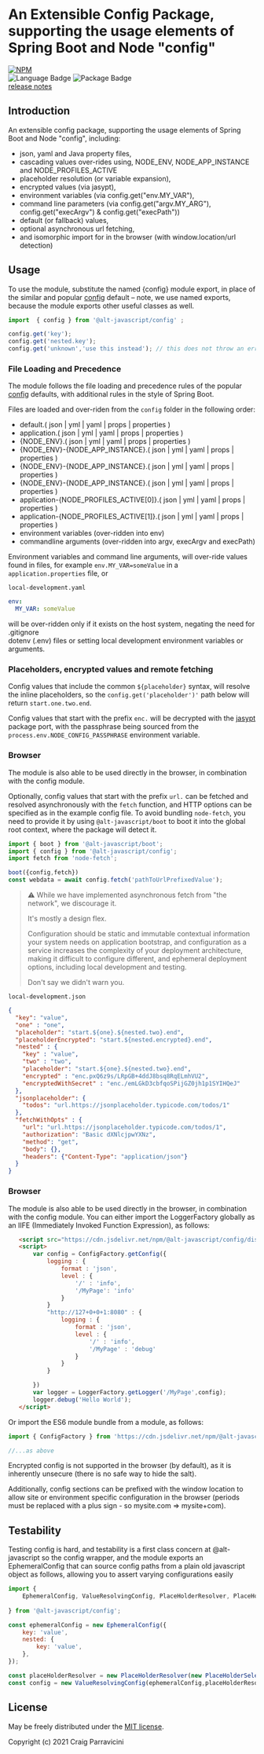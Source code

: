 An Extensible Config Package, supporting the usage elements of Spring Boot and Node "config"
=====================================

[![NPM](https://nodei.co/npm/@alt-javascript/config.svg?downloads=true&downloadRank=true)](https://nodei.co/npm/@alt-javascript/config/)
<br/>
![Language Badge](https://img.shields.io/github/languages/top/@alt-javascript/config)
![Package Badge](https://img.shields.io/npm/v/@alt-javascript/config) <br/>
[release notes](https://github.com/@alt-javascript/config/blob/main/History.md)

<a name="intro">Introduction</a>
--------------------------------
An extensible config package, supporting the usage elements of Spring Boot and Node "config", including:
- json, yaml and Java property files,
- cascading values over-rides using, NODE_ENV, NODE_APP_INSTANCE and NODE_PROFILES_ACTIVE
- placeholder resolution (or variable expansion),
- encrypted values (via jasypt),
- environment variables (via config.get("env.MY_VAR"),
- command line parameters (via config.get("argv.MY_ARG"), config.get("execArgv") & config.get("execPath"))
- default (or fallback) values, 
- optional asynchronous url fetching,
- and isomorphic import for in the browser (with window.location/url detection)

<a name="usage">Usage</a>
-------------------------

To use the module, substitute the named {config} module export, in place of the similar and popular 
[config](https://www.npmjs.com/package/config) default &ndash; note, we use named exports, because the module
exports other useful classes as well.

```javascript
import  { config } from '@alt-javascript/config' ;

config.get('key');
config.get('nested.key');
config.get('unknown','use this instead'); // this does not throw an error
```

### File Loading and Precedence

The module follows the file loading and precedence rules of the popular
[config](https://www.npmjs.com/package/config) defaults, with additional rules in the style of Spring Boot.

Files are loaded and over-riden from the `config` folder in the following order:
- default.( json | yml | yaml | props | properties )
- application.( json | yml | yaml | props | properties )
- {NODE_ENV}.( json | yml | yaml | props | properties )
- {NODE_ENV}-{NODE_APP_INSTANCE}.( json | yml | yaml | props | properties )
- {NODE_ENV}-{NODE_APP_INSTANCE}.( json | yml | yaml | props | properties )
- {NODE_ENV}-{NODE_APP_INSTANCE}.( json | yml | yaml | props | properties )
- application-{NODE_PROFILES_ACTIVE[0]}.( json | yml | yaml | props | properties )
- application-{NODE_PROFILES_ACTIVE[1]}.( json | yml | yaml | props | properties )
- environment variables (over-ridden into env)
- commandline arguments (over-ridden into argv, execArgv and execPath)


Environment variables and command line arguments, will over-ride values found in files, for example
`env.MY_VAR=someValue` in a `application.properties` file, or 

`local-development.yaml`
```yaml
env:
  MY_VAR: someValue
```

will be over-ridden only if it exists on the host system, negating the need for .gitignore  
dotenv (.env) files or setting local development environment variables or arguments.

### Placeholders, encrypted values and remote fetching

Config values that include the common `${placeholder}` syntax, will resolve the inline 
placeholders, so the `config.get('placeholder')'` path below will return `start.one.two.end`.

Config values that start with the prefix `enc.` will be decrypted with the 
[jasypt](https://www.npmjs.com/package/jasypt) package port, with the passphrase being
sourced from the `process.env.NODE_CONFIG_PASSPHRASE` environment variable.

### Browser

The module is also able to be used directly in the browser, in combination with the config module.

Optionally, config values that start with the prefix `url.` can be fetched and resolved asynchronously with the `fetch` 
function, and HTTP options can be specified as in the example config file.  To avoid bundling `node-fetch`, you need to
provide it by using `@alt-javascript/boot` to boot it into the global root context, where the package will detect it.

```javascript
import { boot } from '@alt-javascript/boot';
import { config } from '@alt-javascript/config';
import fetch from 'node-fetch';

boot({config,fetch})
const webdata = await config.fetch('pathToUrlPrefixedValue'); 
```
> :warning: While we have implemented asynchronous fetch from "the network", we discourage it.  
> 
> It's mostly a design flex.
> 
> Configuration should be static and immutable contextual information your system needs on application bootstrap, and 
> configuration as a service increases the complexity of your deployment architecture, making it difficult to configure
> different, and ephemeral deployment options, including local development and testing.
> 
> Don't say we didn't warn you.


`local-development.json`
```json
{
  "key": "value",
  "one" : "one",
  "placeholder": "start.${one}.${nested.two}.end",
  "placeholderEncrypted": "start.${nested.encrypted}.end",
  "nested" : {
    "key" : "value",
    "two" : "two",
    "placeholder": "start.${one}.${nested.two}.end",
    "encrypted" : "enc.pxQ6z9s/LRpGB+4ddJ8bsq8RqELmhVU2",
    "encryptedWithSecret" : "enc./emLGkD3cbfqoSPijGZ0jh1p1SYIHQeJ"
  },
  "jsonplaceholder": {
    "todos": "url.https://jsonplaceholder.typicode.com/todos/1"
  },
  "fetchWithOpts" : {
    "url": "url.https://jsonplaceholder.typicode.com/todos/1",
    "authorization": "Basic dXNlcjpwYXNz",
    "method": "get",
    "body": {},
    "headers": {"Content-Type": "application/json"}
  }
}
```
### Browser

The module is also able to be used directly in the browser, in combination with the config module.
You can either import the LoggerFactory globally as an IIFE (Immediately Invoked Function Expression),
as follows:

```html
   <script src="https://cdn.jsdelivr.net/npm/@alt-javascript/config/dist/alt-javascript-configfactory-iife.js"></script>
   <script>
       var config = ConfigFactory.getConfig({
           logging : {
               format : 'json',
               level : {
                   '/' : 'info',
                   '/MyPage': 'info'
               }
           }
           "http://127+0+0+1:8080" : {
               logging : {
                   format : 'json',
                   level : {
                       '/' : 'info',
                       '/MyPage' : 'debug'
                   }
               }             
           }

       })
       var logger = LoggerFactory.getLogger('/MyPage',config);
       logger.debug('Hello World');
   </script>
```

Or import the ES6 module bundle from a module, as follows:

```javascript
import { ConfigFactory } from 'https://cdn.jsdelivr.net/npm/@alt-javascript/logger/dist/alt-javascript-config-esm.js'

//...as above
```

Encrypted config is not supported in the browser (by default), as it is 
inherently unsecure (there is no safe way to hide the salt).

Additionally, config sections can be prefixed with the window location to allow
site or environment specific configuration in the browser (periods must be replaced with
a plus sign - so mysite.com => mysite+com).


<a name="testing">Testability</a>
-------------------------

Testing config is hard, and testability is a first class concern at @alt-javascript so the config wrapper, 
and the module exports an EphemeralConfig that can source config paths from a plain old javascript
object as follows, allowing you to assert varying configurations easily

```javascript
import {
    EphemeralConfig, ValueResolvingConfig, PlaceHolderResolver, PlaceHolderSelector
    
} from '@alt-javascript/config';

const ephemeralConfig = new EphemeralConfig({
    key: 'value',
    nested: {
        key: 'value',
    },
});

const placeHolderResolver = new PlaceHolderResolver(new PlaceHolderSelector());
const config = new ValueResolvingConfig(ephemeralConfig,placeHolderResolver );
```

<a name="license">License</a>
-----------------------------

May be freely distributed under the [MIT license](https://raw.githubusercontent.com/alt-javascript/config/main/LICENSE).

Copyright (c) 2021 Craig Parravicini    

